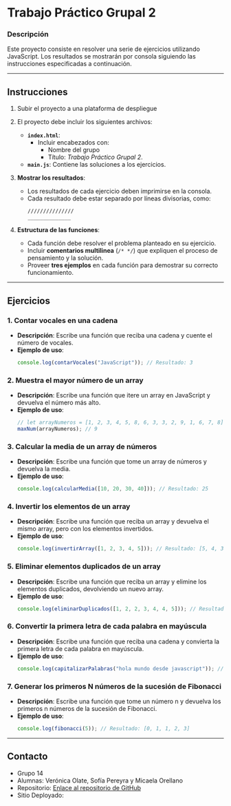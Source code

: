 # **Trabajo Práctico Grupal 2**

### **Descripción**
Este proyecto consiste en resolver una serie de ejercicios utilizando JavaScript. Los resultados se mostrarán por consola siguiendo las instrucciones especificadas a continuación.

---

## **Instrucciones**
1. Subir el proyecto a una plataforma de despliegue
2. El proyecto debe incluir los siguientes archivos:
   - **`index.html`**:
     - Incluir encabezados con:
       - Nombre del grupo
       - Título: *Trabajo Práctico Grupal 2*.
   - **`main.js`**: Contiene las soluciones a los ejercicios.

3. **Mostrar los resultados**:
   - Los resultados de cada ejercicio deben imprimirse en la consola.
   - Cada resultado debe estar separado por líneas divisorias, como:
     ```plaintext
     ///////////////
     ______________
     ```

4. **Estructura de las funciones**:
   - Cada función debe resolver el problema planteado en su ejercicio.
   - Incluir **comentarios multilinea** (`/* */`) que expliquen el proceso de pensamiento y la solución.
   - Proveer **tres ejemplos** en cada función para demostrar su correcto funcionamiento.

---

## **Ejercicios**

### 1. Contar vocales en una cadena
- **Descripción**: Escribe una función que reciba una cadena y cuente el número de vocales.
- **Ejemplo de uso**:
  ```javascript
  console.log(contarVocales("JavaScript")); // Resultado: 3

### 2. Muestra el mayor número de un array
- **Descripción**: Escribe una función que itere un array en JavaScript y devuelva el número más alto.
- **Ejemplo de uso**:
  ```javascript
  // let arrayNumeros = [1, 2, 3, 4, 5, 8, 6, 3, 3, 2, 9, 1, 6, 7, 8];
  maxNum(arrayNumeros); // 9

### 3. Calcular la media de un array de números
- **Descripción**: Escribe una función que tome un array de números y devuelva la media.
- **Ejemplo de uso**:
  ```javascript
  console.log(calcularMedia([10, 20, 30, 40])); // Resultado: 25

### 4. Invertir los elementos de un array
- **Descripción**: Escribe una función que reciba un array y devuelva el mismo array, pero con los elementos invertidos.
- **Ejemplo de uso**:
  ```javascript
  console.log(invertirArray([1, 2, 3, 4, 5])); // Resultado: [5, 4, 3, 2, 1]

### 5. Eliminar elementos duplicados de un array
- **Descripción**: Escribe una función que reciba un array y elimine los elementos duplicados, devolviendo un nuevo array.
- **Ejemplo de uso**:
  ```javascript
  console.log(eliminarDuplicados([1, 2, 2, 3, 4, 4, 5])); // Resultado: [1, 2, 3, 4, 5]

### 6. Convertir la primera letra de cada palabra en mayúscula
- **Descripción**: Escribe una función que reciba una cadena y convierta la primera letra de cada palabra en mayúscula.
- **Ejemplo de uso**:
  ```javascript
  console.log(capitalizarPalabras("hola mundo desde javascript")); // Resultado: "Hola Mundo Desde Javasc3

### 7. Generar los primeros N números de la sucesión de Fibonacci
- **Descripción**: Escribe una función que tome un número n y devuelva los primeros n números de la sucesión de Fibonacci.
- **Ejemplo de uso**:
  ```javascript
  console.log(fibonacci(5)); // Resultado: [0, 1, 1, 2, 3]

---

## **Contacto**
- Grupo 14
- Alumnas: Verónica Olate, Sofía Pereyra y Micaela Orellano
- Repositorio: [Enlace al repositorio de GitHub](https://github.com/Micaela2016/FrontEnd-TPGrupal-2)
- Sitio Deployado:
